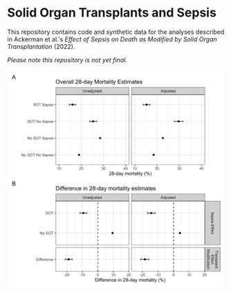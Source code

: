 # Solid Organ Transplants and Sepsis

This repository contains code and synthetic data for the analyses described in Ackerman et al.'s *Effect of Sepsis on Death as Modified by Solid Organ Transplantation* (2022).

*Please note this repository is not yet final.*

![](output/main_forest_plot.jpg)